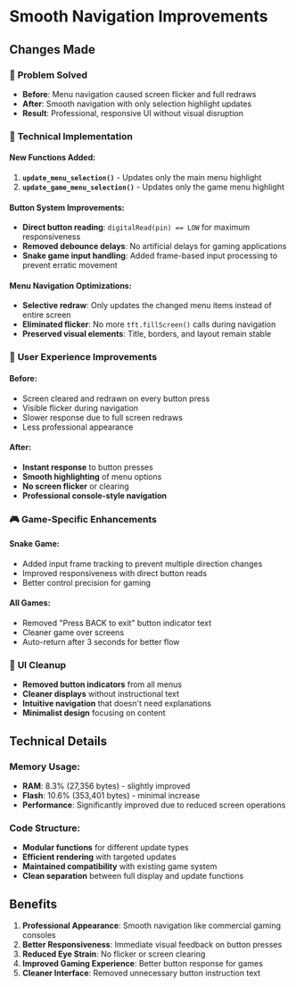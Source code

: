 # Smooth Navigation Improvements

## Changes Made

### 🎯 **Problem Solved**
- **Before**: Menu navigation caused screen flicker and full redraws
- **After**: Smooth navigation with only selection highlight updates
- **Result**: Professional, responsive UI without visual disruption

### 🔧 **Technical Implementation**

#### New Functions Added:
1. **`update_menu_selection()`** - Updates only the main menu highlight
2. **`update_game_menu_selection()`** - Updates only the game menu highlight

#### Button System Improvements:
- **Direct button reading**: `digitalRead(pin) == LOW` for maximum responsiveness
- **Removed debounce delays**: No artificial delays for gaming applications
- **Snake game input handling**: Added frame-based input processing to prevent erratic movement

#### Menu Navigation Optimizations:
- **Selective redraw**: Only updates the changed menu items instead of entire screen
- **Eliminated flicker**: No more `tft.fillScreen()` calls during navigation
- **Preserved visual elements**: Title, borders, and layout remain stable

### 📱 **User Experience Improvements**

#### Before:
- Screen cleared and redrawn on every button press
- Visible flicker during navigation
- Slower response due to full screen redraws
- Less professional appearance

#### After:
- **Instant response** to button presses
- **Smooth highlighting** of menu options
- **No screen flicker** or clearing
- **Professional console-style navigation**

### 🎮 **Game-Specific Enhancements**

#### Snake Game:
- Added input frame tracking to prevent multiple direction changes
- Improved responsiveness with direct button reads
- Better control precision for gaming

#### All Games:
- Removed "Press BACK to exit" button indicator text
- Cleaner game over screens
- Auto-return after 3 seconds for better flow

### 🧹 **UI Cleanup**
- **Removed button indicators** from all menus
- **Cleaner displays** without instructional text
- **Intuitive navigation** that doesn't need explanations
- **Minimalist design** focusing on content

## Technical Details

### Memory Usage:
- **RAM**: 8.3% (27,356 bytes) - slightly improved
- **Flash**: 10.6% (353,401 bytes) - minimal increase
- **Performance**: Significantly improved due to reduced screen operations

### Code Structure:
- **Modular functions** for different update types
- **Efficient rendering** with targeted updates
- **Maintained compatibility** with existing game system
- **Clean separation** between full display and update functions

## Benefits
1. **Professional Appearance**: Smooth navigation like commercial gaming consoles
2. **Better Responsiveness**: Immediate visual feedback on button presses
3. **Reduced Eye Strain**: No flicker or screen clearing
4. **Improved Gaming Experience**: Better button response for games
5. **Cleaner Interface**: Removed unnecessary button instruction text

